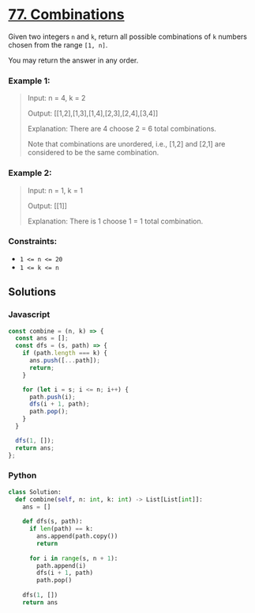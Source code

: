 # [77. Combinations](https://leetcode.com/problems/combinations/description/)

Given two integers `n` and `k`, return all possible combinations of `k` numbers chosen from the range `[1, n]`.

You may return the answer in any order.

 
### Example 1:
> Input: n = 4, k = 2
>
> Output: [[1,2],[1,3],[1,4],[2,3],[2,4],[3,4]]
>
> Explanation: There are 4 choose 2 = 6 total combinations.
>
> Note that combinations are unordered, i.e., [1,2] and [2,1] are considered to be the same combination.


### Example 2:
> Input: n = 1, k = 1
>
> Output: [[1]]
>
> Explanation: There is 1 choose 1 = 1 total combination.
 

### Constraints:
- `1 <= n <= 20`
- `1 <= k <= n`


## Solutions

### Javascript
```javascript
const combine = (n, k) => {
  const ans = [];
  const dfs = (s, path) => {
    if (path.length === k) {
      ans.push([...path]);
      return;
    }

    for (let i = s; i <= n; i++) {
      path.push(i);
      dfs(i + 1, path);
      path.pop();
    }
  }

  dfs(1, []);
  return ans;
};
```

### Python
```python
class Solution:
  def combine(self, n: int, k: int) -> List[List[int]]:
    ans = []
    
    def dfs(s, path):
      if len(path) == k:
        ans.append(path.copy())
        return
      
      for i in range(s, n + 1):
        path.append(i)
        dfs(i + 1, path)
        path.pop()
        
    dfs(1, [])
    return ans
```